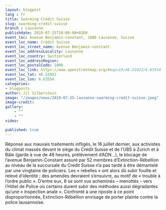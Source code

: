 ```yaml
---
layout: blogpost
lang : fr
title: Swarming Crédit Suisse
slug: swarming-credit-suisse
branch : Lausanne
publishdate: 2019-07-25T10:00:00+0200
event_loc: Avenue Benjamin-constant, 1000 Lausanne, Suisse
event_loc_name: Crédit Suisse
event_loc_street_name: Avenue Benjamin-constant
event_loc_addressLocality: Lausanne
event_loc_country: Switzerland
event_loc_addressRegion: 
event_loc_postalCode: 1000
event_loc_link: https://www.openstreetmap.org/#map=19/46.51922/6.63554
event_loc_lat: 46.51922
event_loc_lon: 6.63554
categories:
- blogposts
author: Jil Silberstein
image: "/images/news/2019-07-25-lausanne-swarming-credit-suisse.jpeg"
image-credit: 
gallery:
    - ""
    - ""
video: 

published: true
---
```


Réponse aux mauvais traitements infligés, le 16 juillet dernier, aux activistes du climat massés devant le siège du Crédit Suisse et de l’UBS à Zurich et à Bâle (garde à vue de 48 heures, prélèvement d’ADN…), le blocage de l’avenue Benjamin-Constant assuré par 52 membres d’Extinction-Rébellion au niveau de la succursale du Crédit Suisse n’a pas tardé à être démantelé par une vingtaine de policiers. Les « rebelles » ont alors dû subir fouille et relevé d’identité ; des amendes devraient s’ensuivre, au motif de « trouble à l’ordre public ». D’entre eux, 8 se sont vus acheminés – menottés – vers l’Hôtel de Police où certains durent subir des méthodes aussi dégradantes qu’une « inspection anale ».
Confronté à une riposte à ce point disproportionnée, Extinction-Rébellion envisage de porter plainte contre la police lausannoise.
